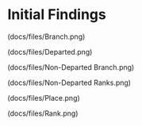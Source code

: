 # Initial Findings

(docs/files/Branch.png)


(docs/files/Departed.png)


(docs/files/Non-Departed Branch.png)


(docs/files/Non-Departed Ranks.png)


(docs/files/Place.png)


(docs/files/Rank.png)
